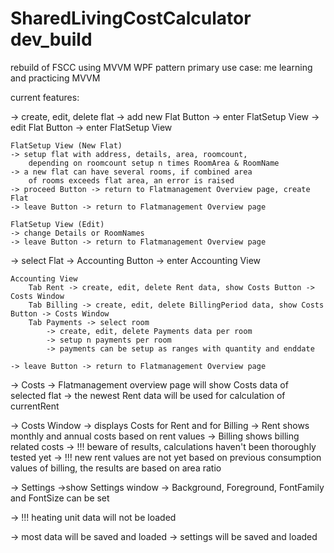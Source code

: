 # SharedLivingCostCalculator dev_build
 rebuild of FSCC using MVVM WPF pattern
 primary use case: me learning and practicing MVVM

current features:

-> create, edit, delete flat
	-> add new Flat Button -> enter FlatSetup View
	-> edit Flat Button -> enter FlatSetup View

	FlatSetup View (New Flat)
	-> setup flat with address, details, area, roomcount,
		depending on roomcount setup n times RoomArea & RoomName
	-> a new flat can have several rooms, if combined area
		of rooms exceeds flat area, an error is raised
	-> proceed Button -> return to Flatmanagement Overview page, create Flat
	-> leave Button -> return to Flatmanagement Overview page
	
	FlatSetup View (Edit)
	-> change Details or RoomNames
	-> leave Button -> return to Flatmanagement Overview page

-> select Flat
	-> Accounting Button -> enter Accounting View
		
	Accounting View
		Tab Rent -> create, edit, delete Rent data, show Costs Button -> Costs Window
		Tab Billing -> create, edit, delete BillingPeriod data, show Costs Button -> Costs Window
		Tab Payments -> select room 
			-> create, edit, delete Payments data per room
			-> setup n payments per room				
			-> payments can be setup as ranges with quantity and enddate

	-> leave Button -> return to Flatmanagement Overview page

-> Costs
	-> Flatmanagement overview page will show Costs data of selected flat
	-> the newest Rent data will be used for calculation of currentRent
	
-> Costs Window
	-> displays Costs for Rent and for Billing
		-> Rent shows monthly and annual costs based on rent values
		-> Billing shows billing related costs
	-> !!! beware of results, calculations haven't been thoroughly tested yet
	-> !!! new rent values are not yet based on previous consumption values of billing,
			the results are based on area ratio

-> Settings
	->show Settings window
	-> Background, Foreground, FontFamily and FontSize can be set

-> !!! heating unit data will not be loaded

-> most data will be saved and loaded
-> settings will be saved and loaded
